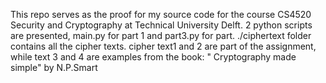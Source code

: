 This repo serves as the proof for my source code for the course CS4520 Security and Cryptography at Technical University Delft.
2 python scripts are presented, main.py for part 1 and part3.py for part.
./ciphertext folder contains all the cipher texts. cipher text1 and 2 are part of the assignment, while text 3 and 4 are examples from the book: " Cryptography made simple" by N.P.Smart

